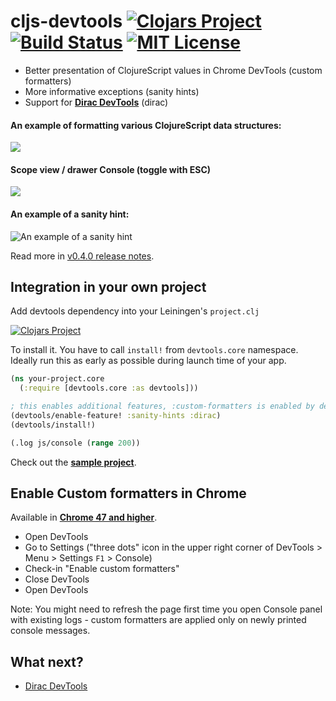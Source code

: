 # cljs-devtools [![Clojars Project](https://img.shields.io/clojars/v/binaryage/devtools.svg)](https://clojars.org/binaryage/devtools) [![Build Status](https://travis-ci.org/binaryage/cljs-devtools.svg)](https://travis-ci.org/binaryage/cljs-devtools) [![MIT License](https://img.shields.io/badge/license-MIT-007EC7.svg?style=flat-square)](/license.txt)

* Better presentation of ClojureScript values in Chrome DevTools (custom formatters)
* More informative exceptions (sanity hints)
* Support for [**Dirac DevTools**](https://github.com/binaryage/dirac) (dirac)

#### An example of formatting various ClojureScript data structures:

![](https://dl.dropboxusercontent.com/u/559047/cljs-devtools-sample-full.png)

#### Scope view / drawer Console (toggle with ESC)

![](https://dl.dropboxusercontent.com/u/559047/cljs-devtools-scope.png)

#### An example of a sanity hint:

![An example of a sanity hint](https://dl.dropboxusercontent.com/u/559047/cljs-devtools-sanity-hint.png)

Read more in [v0.4.0 release notes](https://github.com/binaryage/cljs-devtools/releases/tag/v0.4.0).

## Integration in your own project

Add devtools dependency into your Leiningen's `project.clj`

[![Clojars Project](https://img.shields.io/clojars/v/binaryage/devtools.svg)](https://clojars.org/binaryage/devtools)

To install it. You have to call `install!` from `devtools.core` namespace. Ideally run this as early as possible during
launch time of your app.

```clojure
(ns your-project.core
  (:require [devtools.core :as devtools]))

; this enables additional features, :custom-formatters is enabled by default
(devtools/enable-feature! :sanity-hints :dirac)
(devtools/install!)

(.log js/console (range 200))
```

Check out the **[sample project](https://github.com/binaryage/cljs-devtools-sample)**.

## Enable Custom formatters in Chrome

Available in [**Chrome 47 and higher**](http://googlechromereleases.blogspot.cz/2015/12/stable-channel-update.html).

  * Open DevTools
  * Go to Settings ("three dots" icon in the upper right corner of DevTools > Menu > Settings `F1` > Console)
  * Check-in "Enable custom formatters"
  * Close DevTools
  * Open DevTools

Note: You might need to refresh the page first time you open Console panel with existing logs - custom formatters are applied
only on newly printed console messages.

## What next?

  * [Dirac DevTools](https://github.com/binaryage/dirac)